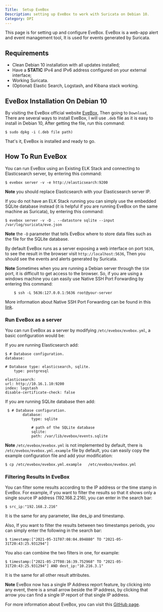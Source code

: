 ```yaml
---
Title:  Setup EveBox
Description: setting up EveBox to work with Suricata on Debian 10.
Category: DPI 
---
```


This page is for setting up and configure EveBox. EveBox is a web-app alert and event management tool, It is used for events generated by Suricata. 

## Requirements

* Clean Debian 10 installation with all updates installed;
* Have a **STATIC** IPv4 and IPv6 address configured on your external 
  interface;
* Working Suricata.
* (Optional) Elastic Search, Logstash, and Kibana stack working.


## EveBox Installation On Debian 10

By visiting the EveBox official website [EveBox](https://evebox.org/), Then going to `Download`, There are several ways to install EveBox, I will use `.deb` file as it is easy to install in Debian 10, After getting the file, run this command:

	$ sudo dpkg -i (.deb file path)

That's it, EveBox is installed and ready to go. 


## How To Run EveBox 

You can run EveBox using an Existing ELK Stack and connecting to Elasticsearch server, by entering this command:

	$ evebox server -v -e http://elasticsearch:9200

**Note** you should replace Elasticsearch with your Elasticsearch server IP.

If you do not have an ELK Stack running you can simply use the embedded SQLite database instead (it is helpful if you are running EveBox on the same machine as Suricata), by entering this command:

	$ evebox server -v -D . --datastore sqlite --input /var/log/suricata/eve.json

**Note** the `-D` parameter that tells EveBox where to store data files such as the file for the SQLite database. 

By default EveBox runs as a server exposing a web interface on port `5636`, to see the result in the browser visit `http://localhost:5636`, Then you should see the events and alerts generated by Suricata. 

**Note** Sometimes when you are running a Debian server through the `SSH` port, it is difficult to get access to the browser. So, if you are using a windows machine you can easily use Native SSH Port Forwarding by entering this command:

		$ ssh -L 5636:127.0.0.1:5636 root@your-server

More information about Native SSH Port Forwarding can be found in this [link](http://woshub.com/ssh-tunnel-port-forward-windows/).

### Run EveBox as a server 

You can run EveBox as a server by modifying  `/etc/evebox/evebox.yml`, a basic configuration would be: 

If you are running Elasticsearch add: 

	$ # Database configuration.
	database:	

	# Database type: elasticsearch, sqlite.
		type: postgresql

	elasticsearch:
    url: http://10.16.1.10:9200
    index: logstash
    disable-certificate-check: false

If you are running SQLite database then add:

	 $ # Database configuration.
			database:
				type: sqlite 
				
				# path of the SQLite database 
				sqlite:
                path: /var/lib/evebox/events.sqlite

**Note** `/etc/evebox/evebox.yml` is not implemented by default, there is `/etc/evebox/evebox.yml.example` file by default, you can easily copy the example configuration file and add your modification: 

	$ cp /etc/evebox/evebox.yml.example   /etc/evebox/evebox.yml


### Filtering Results In EveBox 

You can filter some results according to the IP address or the time stamp in EveBox. For example, if you want to filter the results so that it shows only a single source IP address (192.168.2.216), you can enter in the search bar:

	$ src_ip:"192.168.2.216"

It is the same for any parameter, like des_ip and timestamp. 

Also, If you want to filter the results between two timestamps periods, you can simply enter the following in the search bar:

	$ timestamp:["2021-05-31T07:08:04.894880" TO "2021-05-31T20:43:25.931294"]

You also can combine the two filters in one, for example:

	$ timestamp:["2021-05-27T08:16:39.752968" TO "2021-05-31T20:43:25.931294"] AND dest_ip:"10.216.3.1"

It is the same for all other result attributes. 

**Note** EveBox now has a single IP Address report feature, by clicking into any event, there is a small arrow beside the IP address, by clicking that arrow you can find a single IP report of that single IP address. 


For more information about EveBox, you can visit this [GitHub page](https://github.com/jasonish/evebox).

